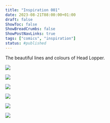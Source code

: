 ```yaml
---
title: "Inspiration 001"
date: 2023-08-21T08:00:00+01:00
draft: false
ShowToc: false
ShowBreadCrumbs: false
ShowPostNavLinks: true
tags: ["comics", "inspiration"]
status: #published
---
```


The beautiful lines and colours of Head Lopper.

![](/20230821/HeadLopper1.webp)

![](/20230821/HeadLopper2.webp)

![](/20230821/HeadLopper3.webp)

![](/20230821/HeadLopper4.webp)

![](/20230821/HeadLopper5.webp)

![](/20230821/HeadLopper6.webp)